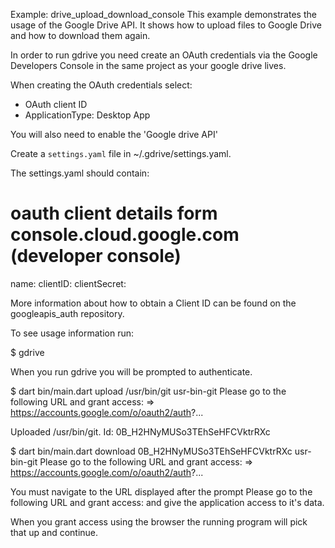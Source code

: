 Example: drive_upload_download_console
This example demonstrates the usage of the Google Drive API. It shows how to upload files to Google Drive and how to download them again.


In order to run gdrive you need create an OAuth credentials via the
Google Developers Console in the same project as your google drive lives. 

When creating the OAuth credentials select:
* OAuth client ID
* ApplicationType: Desktop App

You will also need to enable the 'Google drive API'


Create a `settings.yaml` file in ~/.gdrive/settings.yaml.

The settings.yaml should contain:

# oauth client details form console.cloud.google.com (developer console)
name: <oauth credentials name>
clientID: <client id ending in.apps.googleusercontent.com>
clientSecret: <oauth secret>


More information about how to obtain a Client ID can be found on the googleapis_auth repository.

To see usage information run:

$ gdrive 


When you run gdrive you will be prompted to authenticate.

$ dart bin/main.dart upload /usr/bin/git usr-bin-git
Please go to the following URL and grant access:
  => https://accounts.google.com/o/oauth2/auth?...

Uploaded /usr/bin/git. Id: 0B_H2HNyMUSo3TEhSeHFCVktrRXc

$ dart bin/main.dart download 0B_H2HNyMUSo3TEhSeHFCVktrRXc usr-bin-git
Please go to the following URL and grant access:
  => https://accounts.google.com/o/oauth2/auth?...

You must navigate to the URL displayed after the prompt Please go to the following URL and grant access: and give the application access to it's data.

When you grant access using the browser the running program will pick that up and continue.